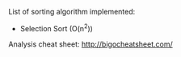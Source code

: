 List of sorting algorithm implemented:

- Selection Sort (O(n<sup>2</sup>)) 


Analysis cheat sheet: http://bigocheatsheet.com/
